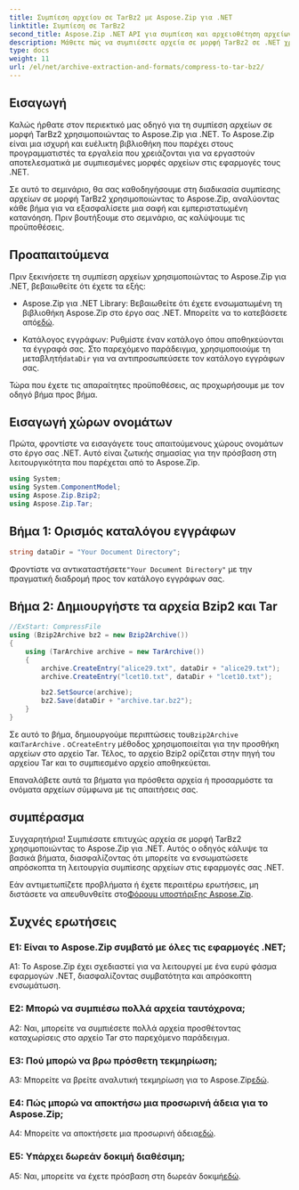 ```yaml
---
title: Συμπίεση αρχείου σε TarBz2 με Aspose.Zip για .NET
linktitle: Συμπίεση σε TarBz2
second_title: Aspose.Zip .NET API για συμπίεση και αρχειοθέτηση αρχείων
description: Μάθετε πώς να συμπιέσετε αρχεία σε μορφή TarBz2 σε .NET χρησιμοποιώντας το Aspose.Zip. Ακολουθήστε τον βήμα προς βήμα οδηγό μας για αποτελεσματική συμπίεση αρχείων.
type: docs
weight: 11
url: /el/net/archive-extraction-and-formats/compress-to-tar-bz2/
---
```

## Εισαγωγή

Καλώς ήρθατε στον περιεκτικό μας οδηγό για τη συμπίεση αρχείων σε μορφή TarBz2 χρησιμοποιώντας το Aspose.Zip για .NET. Το Aspose.Zip είναι μια ισχυρή και ευέλικτη βιβλιοθήκη που παρέχει στους προγραμματιστές τα εργαλεία που χρειάζονται για να εργαστούν αποτελεσματικά με συμπιεσμένες μορφές αρχείων στις εφαρμογές τους .NET.

Σε αυτό το σεμινάριο, θα σας καθοδηγήσουμε στη διαδικασία συμπίεσης αρχείων σε μορφή TarBz2 χρησιμοποιώντας το Aspose.Zip, αναλύοντας κάθε βήμα για να εξασφαλίσετε μια σαφή και εμπεριστατωμένη κατανόηση. Πριν βουτήξουμε στο σεμινάριο, ας καλύψουμε τις προϋποθέσεις.

## Προαπαιτούμενα

Πριν ξεκινήσετε τη συμπίεση αρχείων χρησιμοποιώντας το Aspose.Zip για .NET, βεβαιωθείτε ότι έχετε τα εξής:

-  Aspose.Zip για .NET Library: Βεβαιωθείτε ότι έχετε ενσωματωμένη τη βιβλιοθήκη Aspose.Zip στο έργο σας .NET. Μπορείτε να το κατεβάσετε από[εδώ](https://releases.aspose.com/zip/net/).

-  Κατάλογος εγγράφων: Ρυθμίστε έναν κατάλογο όπου αποθηκεύονται τα έγγραφά σας. Στο παρεχόμενο παράδειγμα, χρησιμοποιούμε τη μεταβλητή`dataDir` για να αντιπροσωπεύσετε τον κατάλογο εγγράφων σας.

Τώρα που έχετε τις απαραίτητες προϋποθέσεις, ας προχωρήσουμε με τον οδηγό βήμα προς βήμα.

## Εισαγωγή χώρων ονομάτων

Πρώτα, φροντίστε να εισαγάγετε τους απαιτούμενους χώρους ονομάτων στο έργο σας .NET. Αυτό είναι ζωτικής σημασίας για την πρόσβαση στη λειτουργικότητα που παρέχεται από το Aspose.Zip.

```csharp
using System;
using System.ComponentModel;
using Aspose.Zip.Bzip2;
using Aspose.Zip.Tar;
```

## Βήμα 1: Ορισμός καταλόγου εγγράφων

```csharp
string dataDir = "Your Document Directory";
```

 Φροντίστε να αντικαταστήσετε`"Your Document Directory"` με την πραγματική διαδρομή προς τον κατάλογο εγγράφων σας.

## Βήμα 2: Δημιουργήστε τα αρχεία Bzip2 και Tar

```csharp
//ExStart: CompressFile
using (Bzip2Archive bz2 = new Bzip2Archive())
{
    using (TarArchive archive = new TarArchive())
    {
        archive.CreateEntry("alice29.txt", dataDir + "alice29.txt");
        archive.CreateEntry("lcet10.txt", dataDir + "lcet10.txt");

        bz2.SetSource(archive);
        bz2.Save(dataDir + "archive.tar.bz2");
    }
}
```

 Σε αυτό το βήμα, δημιουργούμε περιπτώσεις του`Bzip2Archive` και`TarArchive` . ο`CreateEntry` μέθοδος χρησιμοποιείται για την προσθήκη αρχείων στο αρχείο Tar. Τέλος, το αρχείο Bzip2 ορίζεται στην πηγή του αρχείου Tar και το συμπιεσμένο αρχείο αποθηκεύεται.

Επαναλάβετε αυτά τα βήματα για πρόσθετα αρχεία ή προσαρμόστε τα ονόματα αρχείων σύμφωνα με τις απαιτήσεις σας.

## συμπέρασμα

Συγχαρητήρια! Συμπιέσατε επιτυχώς αρχεία σε μορφή TarBz2 χρησιμοποιώντας το Aspose.Zip για .NET. Αυτός ο οδηγός κάλυψε τα βασικά βήματα, διασφαλίζοντας ότι μπορείτε να ενσωματώσετε απρόσκοπτα τη λειτουργία συμπίεσης αρχείων στις εφαρμογές σας .NET.

 Εάν αντιμετωπίζετε προβλήματα ή έχετε περαιτέρω ερωτήσεις, μη διστάσετε να απευθυνθείτε στο[Φόρουμ υποστήριξης Aspose.Zip](https://forum.aspose.com/c/zip/37).

## Συχνές ερωτήσεις

### Ε1: Είναι το Aspose.Zip συμβατό με όλες τις εφαρμογές .NET;

A1: Το Aspose.Zip έχει σχεδιαστεί για να λειτουργεί με ένα ευρύ φάσμα εφαρμογών .NET, διασφαλίζοντας συμβατότητα και απρόσκοπτη ενσωμάτωση.

### Ε2: Μπορώ να συμπιέσω πολλά αρχεία ταυτόχρονα;

A2: Ναι, μπορείτε να συμπιέσετε πολλά αρχεία προσθέτοντας καταχωρίσεις στο αρχείο Tar στο παρεχόμενο παράδειγμα.

### Ε3: Πού μπορώ να βρω πρόσθετη τεκμηρίωση;

 A3: Μπορείτε να βρείτε αναλυτική τεκμηρίωση για το Aspose.Zip[εδώ](https://reference.aspose.com/zip/net/).

### Ε4: Πώς μπορώ να αποκτήσω μια προσωρινή άδεια για το Aspose.Zip;

 A4: Μπορείτε να αποκτήσετε μια προσωρινή άδεια[εδώ](https://purchase.aspose.com/temporary-license/).

### Ε5: Υπάρχει δωρεάν δοκιμή διαθέσιμη;

 A5: Ναι, μπορείτε να έχετε πρόσβαση στη δωρεάν δοκιμή[εδώ](https://releases.aspose.com/).
